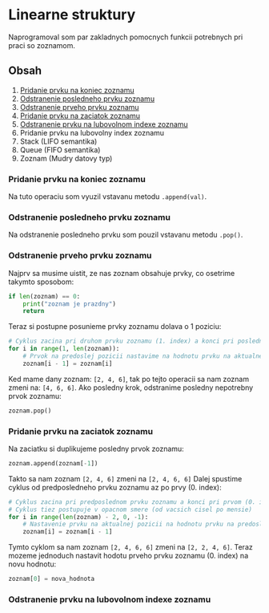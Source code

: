 # Linearne struktury
Naprogramoval som par zakladnych pomocnych funkcii potrebnych pri praci so zoznamom.

## Obsah
1. [Pridanie prvku na koniec zoznamu](#pridanie-prvku-na-koniec-zoznamu)
1. [Odstranenie posledneho prvku zoznamu](#odstranenie-posledneho-prvku-zoznamu)
1. [Odstranenie prveho prvku zoznamu](#odstranenie-prveho-prvku-zoznamu)
1. [Pridanie prvku na zaciatok zoznamu](#pridanie-prvku-na-zaciatok-zoznamu)
1. [Odstranenie prvku na lubovolnom indexe zoznamu]()
1. Pridanie prvku na lubovolny index zoznamu
1. Stack (LIFO semantika)
1. Queue (FIFO semantika)
1. Zoznam (Mudry datovy typ)

### Pridanie prvku na koniec zoznamu
Na tuto operaciu som vyuzil vstavanu metodu `.append(val)`.

### Odstranenie posledneho prvku zoznamu
Na odstranenie posledneho prvku som pouzil vstavanu metodu `.pop()`.

### Odstranenie prveho prvku zoznamu
Najprv sa musime uistit, ze nas zoznam obsahuje prvky, co osetrime takymto sposobom:
```py
if len(zoznam) == 0:
    print("zoznam je prazdny")
    return
```
Teraz si postupne posunieme prvky zoznamu dolava o 1 poziciu:
```py
# Cyklus zacina pri druhom prvku zoznamu (1. index) a konci pri poslednom prvku
for i in range(1, len(zoznam)):
    # Prvok na predoslej pozicii nastavime na hodnotu prvku na aktualnej pozicii
    zoznam[i - 1] = zoznam[i]
```
Ked mame dany zoznam: `[2, 4, 6]`, tak po tejto operacii sa nam zoznam zmeni na: `[4, 6, 6]`.
Ako posledny krok, odstranime posledny nepotrebny prvok zoznamu:
```py
zoznam.pop()
```

### Pridanie prvku na zaciatok zoznamu
Na zaciatku si duplikujeme posledny prvok zoznamu:
```py
zoznam.append(zoznam[-1])
```
Takto sa nam zoznam `[2, 4, 6]` zmeni na `[2, 4, 6, 6]`
Dalej spustime cyklus od predposledneho prvku zoznamu az po prvy (0. index):
```py
# Cyklus zacina pri predposlednom prvku zoznamu a konci pri prvom (0. index)
# Cyklus tiez postupuje v opacnom smere (od vacsich cisel po mensie)
for i in range(len(zoznam) - 2, 0, -1):
    # Nastavenie prvku na aktualnej pozicii na hodnotu prvku na predoslej pozicii
    zoznam[i] = zoznam[i - 1]
```
Tymto cyklom sa nam zoznam `[2, 4, 6, 6]` zmeni na `[2, 2, 4, 6]`.
Teraz mozeme jednoduch nastavit hodotu prveho prvku zoznamu (0. index) na novu hodnotu:
```py
zoznam[0] = nova_hodnota
```

### Odstranenie prvku na lubovolnom indexe zoznamu